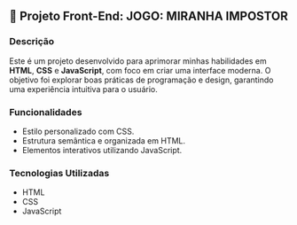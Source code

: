 ## 🌟 Projeto Front-End: JOGO: MIRANHA IMPOSTOR

### Descrição
Este é um projeto desenvolvido para aprimorar minhas habilidades em **HTML**, **CSS** e **JavaScript**, com foco em criar uma interface moderna. O objetivo foi explorar boas práticas de programação e design, garantindo uma experiência intuitiva para o usuário.

### Funcionalidades
- Estilo personalizado com CSS.
- Estrutura semântica e organizada em HTML.
- Elementos interativos utilizando JavaScript.

### Tecnologias Utilizadas
- HTML
- CSS
- JavaScript
